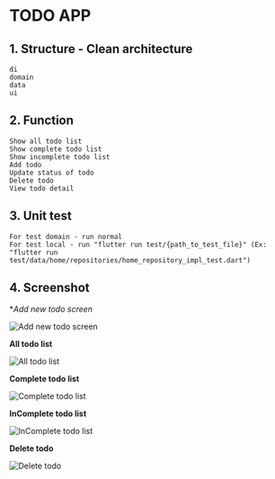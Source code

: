 # TODO APP #
## 1. Structure - Clean architecture ##
	di
	domain
	data
	ui
## 2. Function ##
	Show all todo list
	Show complete todo list
	Show incomplete todo list
	Add todo
	Update status of todo
	Delete todo
	View todo detail
## 3. Unit test ##
	For test domain - run normal
	For test local - run "flutter run test/{path_to_test_file}" (Ex: "flutter run test/data/home/repositories/home_repository_impl_test.dart")
## 4. Screenshot ##
**Add new todo screen*


![Add new todo screen](https://github.com/uyit14/flutter_todo/blob/master/assets/screenshots/Screenshot_20200703-155821.jpg)


**All todo list**


![All todo list](https://github.com/uyit14/flutter_todo/blob/master/assets/screenshots/Screenshot_20200703-160035.jpg)


**Complete todo list**


![Complete todo list](https://github.com/uyit14/flutter_todo/blob/master/assets/screenshots/Screenshot_20200703-160049.jpg)


**InComplete todo list**


![InComplete todo list](https://github.com/uyit14/flutter_todo/blob/master/assets/screenshots/Screenshot_20200703-160056.jpg)


**Delete todo**


![Delete todo](https://github.com/uyit14/flutter_todo/blob/master/assets/screenshots/Screenshot_20200703-160115.jpg)
